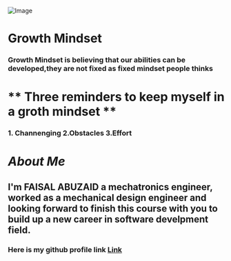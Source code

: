 ![Image](https://3kllhk1ibq34qk6sp3bhtox1-wpengine.netdna-ssl.com/wp-content/uploads/NewGrowthMindset2.png)

# **Growth Mindset**

### Growth Mindset is believing that our abilities can be developed,they are not fixed as fixed mindset people thinks

# ** Three reminders to keep myself in a groth mindset **
### 1. Channenging 2.Obstacles  3.Effort 

# *_About Me_*

## I'm FAISAL ABUZAID a mechatronics engineer, worked as a mechanical design engineer and looking forward to finish this course with you to build up a new career in software develpment field.

### Here is my github profile link [Link](https://github.com/faisalabuzaid)